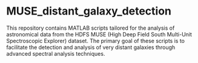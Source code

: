 # MUSE_distant_galaxy_detection
This repository contains MATLAB scripts tailored for the analysis of astronomical data from the HDFS MUSE (High Deep Field South Multi-Unit Spectroscopic Explorer) dataset. The primary goal of these scripts is to facilitate the detection and analysis of very distant galaxies through advanced spectral analysis techniques.

